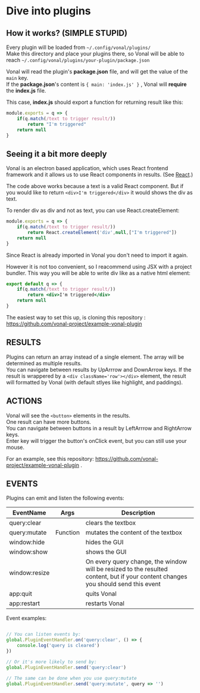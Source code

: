 # Dive into plugins

## How it works? (SIMPLE STUPID)

Every plugin will be loaded from `~/.config/vonal/plugins/`  
Make this directory and place your plugins there, 
so Vonal will be able to reach `~/.config/vonal/plugins/your-plugin/package.json`

Vonal will read the plugin's **package.json** file, and will get the value of the `main` key.   
If the **package.json**'s content is `{ main: 'index.js' }` , Vonal will **require** the **index.js** file. 

This case, **index.js** should export a function for returning result like this:
```js
module.exports = q => {
    if(q.match(/text to trigger result/))
        return "I'm triggered"
    return null
}
```

## Seeing it a bit more deeply

Vonal is an electron based application, which uses React frontend framework and it allows us to use React components in results. (See [React](https://reactjs.org/).)

The code above works because a text is a valid React component. But if you would like to return `<div>I'm triggered</div>` it would shows the div as text.

To render div as div and not as text, you can use React.createElement:
```js
module.exports = q => {
    if(q.match(/text to trigger result/))
        return React.createElement('div',null,["I'm triggered"])
    return null
}
```
Since React is already imported in Vonal you don't need to import it again.

However it is not too convenient, so I reacommend using JSX with a project bundler. This way you will be able to write div like as a native html element:
```jsx
export default q => {
    if(q.match(/text to trigger result/))
        return <div>I'm triggered</div>
    return null
}
```
The easiest way to set this up, is cloning this repository : https://github.com/vonal-project/example-vonal-plugin

## RESULTS

Plugins can return an array instead of a single element. The array will be determined as multiple results.   
You can navigate between results by UpArrrow and DownArrow keys. If the result is wrappered by a `<div className='row'></div>` element, the result will formatted by Vonal (with default stlyes like highlight, and paddings). 

## ACTIONS

Vonal will see the `<button>` elements in the results.   
One result can have more buttons.  
You can navigate between buttons in a result by LeftArrrow and RightArrow keys.  
Enter key will trigger the button's onClick event, but you can still use your mouse. 

For an example, see this repository: https://github.com/vonal-project/example-vonal-plugin .

## EVENTS

Plugins can emit and listen the following events:

| EventName     | Args     | Description                                                                                                                       |
| ------------- | -------- | --------------------------------------------------------------------------------------------------------------------------------- |
| query:clear   |          | clears the textbox                                                                                                                |
| query:mutate  | Function | mutates the content of the textbox                                                                                                |
| window:hide   |          | hides the GUI                                                                                                                     |
| window:show   |          | shows the GUI                                                                                                                     |
| window:resize |          | On every query change, the window will be resized to the resulted content, but if your content changes you should send this event |
| app:quit      |          | quits Vonal                                                                                                                       |
| app:restart   |          | restarts Vonal                                                                                                                    |

Event examples: 
```js

// You can listen events by:
global.PluginEventHandler.on('query:clear', () => {
    console.log('query is cleared')
})

// Or it's more likely to send by:
global.PluginEventHandler.send('query:clear')

// The same can be done when you use query:mutate
global.PluginEventHandler.send('query:mutate', query => '')

```